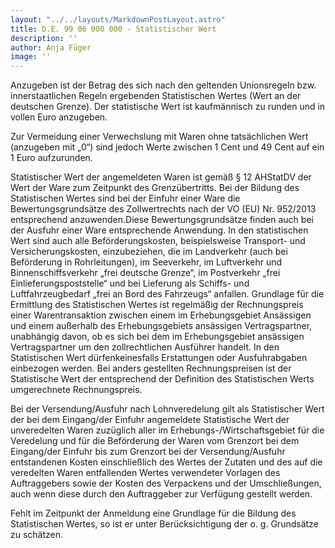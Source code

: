 ```yaml
---
layout: "../../layouts/MarkdownPostLayout.astro"
title: D.E. 99 06 000 000 - Statistischer Wert
description: ''
author: Anja Füger
image: ''
---
```


Anzugeben ist der Betrag des sich nach den geltenden Unionsregeln bzw. innerstaatlichen Regeln ergebenden Statistischen Wertes (Wert an der deutschen Grenze). Der statistische Wert ist kaufmännisch zu runden und in vollen Euro anzugeben.

Zur Vermeidung einer Verwechslung mit Waren ohne tatsächlichen Wert (anzugeben mit „0“) sind jedoch Werte zwischen 1 Cent und 49 Cent auf ein 1 Euro aufzurunden.

Statistischer Wert der angemeldeten Waren ist gemäß § 12 AHStatDV der Wert der Ware zum Zeitpunkt des Grenzübertritts. Bei der Bildung des Statistischen Wertes sind bei der Einfuhr einer Ware die Bewertungsgrundsätze des Zollwertrechts nach der VO (EU) Nr. 952/2013 entsprechend anzuwenden.Diese Bewertungsgrundsätze finden auch bei der Ausfuhr einer Ware entsprechende Anwendung. In den statistischen Wert sind auch alle Beförderungskosten, beispielsweise Transport- und Versicherungskosten, einzubeziehen, die im Landverkehr (auch bei Beförderung in Rohrleitungen), im Seeverkehr, im Luftverkehr und Binnenschiffsverkehr „frei deutsche Grenze“, im Postverkehr „frei Einlieferungspoststelle“ und bei Lieferung als Schiffs- und Luftfahrzeugbedarf „frei an Bord des Fahrzeugs“ anfallen. Grundlage für die Ermittlung des Statistischen Wertes ist regelmäßig der Rechnungspreis einer Warentransaktion zwischen einem im Erhebungsgebiet Ansässigen und einem außerhalb des Erhebungsgebiets ansässigen Vertragspartner, unabhängig davon, ob es sich bei dem im Erhebungsgebiet ansässigen Vertragspartner um den zollrechtlichen Ausführer handelt. In den Statistischen Wert dürfenkeinesfalls Erstattungen oder Ausfuhrabgaben einbezogen werden. Bei anders gestellten Rechnungspreisen ist der Statistische Wert der entsprechend der Definition des Statistischen Werts umgerechnete Rechnungspreis.

Bei der Versendung/Ausfuhr nach Lohnveredelung gilt als Statistischer Wert der bei dem Eingang/der Einfuhr angemeldete Statistische Wert der unveredelten Waren zuzüglich aller im Erhebungs-/Wirtschaftsgebiet für die Veredelung und für die Beförderung der Waren vom Grenzort bei dem Eingang/der Einfuhr bis zum Grenzort bei der Versendung/Ausfuhr entstandenen Kosten einschließlich des Wertes der Zutaten und des auf die veredelten Waren entfallenden Wertes verwendeter Vorlagen des Auftraggebers sowie der Kosten des Verpackens und der Umschließungen, auch wenn diese durch den Auftraggeber zur Verfügung gestellt werden.

Fehlt im Zeitpunkt der Anmeldung eine Grundlage für die Bildung des Statistischen Wertes, so ist er unter Berücksichtigung der o. g. Grundsätze zu schätzen.